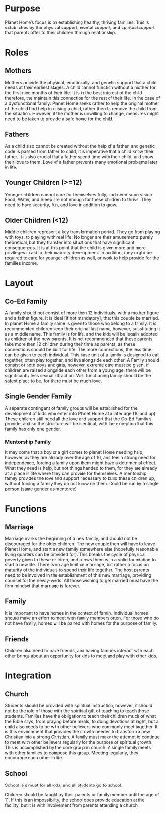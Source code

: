 Purpose
=======

Planet Home’s focus is on establishing healthy, thriving families. This
is established by the physical support, mental support, and spiritual
support that parents offer to their children through relationship.

Roles
=====

Mothers
-------

Mothers provide the physical, emotionally, and genetic support that a
child needs at their earliest stages. A child cannot function without a
mother for the first nine months of their life. It is in the best
interest of the child therefore, the maintain this connection for the
rest of their life. In the case of a dysfunctional family: Planet Home
seeks rather to help the original mother of the child find help in
raising a child, rather then to remove the child from the situation.
However, if the mother is unwilling to change, measures might need to be
taken to provide a safe home for the child.

Fathers
-------

As a child also cannot be created without the help of a father, and
genetic code is passed from father to child, it is imperative that a
child know their father. It is also crucial that a father spend time
with their child, and show their love to them. Love of a father prevents
many emotional problems later in life.

Younger Children (\>=12)
------------------------

Younger children cannot care for themselves fully, and need supervision.
Food, Water, and Sleep are not enough for these children to thrive. They
need to have security, fun, and love in addition to grow.

Older Children (\<12)
---------------------

Middle children represent a key transformation period. They go from
playing with toys, to playing with real life. No longer are their
amusements purely theoretical, but they transfer into situations that
have significant consequences. It is at this point that the child is
given more and more privileges to aid in their maturity development. In
addition, they might be required to care for younger children as well,
or work to help provide for the families income.

Layout
======

Co-Ed Family
------------

A family should not consist of more then 12 individuals, with a mother
figure and a father figure. It is ideal [if not mandatory], that this
couple be married. In planet Home a family name is given to those who
belong to a family. It is recommended children keep their original last
name, however, substituting it as a middle name. This family is for
life, and the kids will be legally adopted as children of the new
parents. It is not recommended that these parents take more then 12
children during their time as parents, as these connections should be
built for life. The more connections, the less time can be given to each
individual. This base unit of a family is designed to eat together,
often play together, and live alongside each other. A Family should
consist of both boys and girls, however, extreme care must be given. If
children are raised alongside each other from a young age, there will be
significantly less sexual attraction. Well functioning family should be
the safest place to be, for there must be much love.

Single Gender Family
--------------------

A separate contingent of family groups will be established for the
development of kids who enter into Planet Home at a later age (10 and
up). These children still need all the love and support that the Co-Ed
Family’s provide, and so the structure will be identical, with the
exception that this family has only one gender.

### Mentorship Family

It may come that a boy or a girl comes to planet Home needing help,
however, as they are already over the age of 16, and feel a strong need
for independence, forcing a family upon them might have a detrimental
effect. What they need is help, but not things handed to them, for they
are already at a place in life where they can provide for themselves. A
mentorship family provides the love and support necessary to build these
children up, without forcing a family they do not know on them. Could be
run by a single person (same gender as mentoree)

Functions
=========

Marriage
--------

Marriage marks the beginning of a new family, and should not be
discouraged for the older children. The new couple then will have to
leave Planet Home, and start a new family somewhere else (hopefully
reasonable living quarters can be provided for). This breaks the cycle
of physical poverty given to these children, and allows them with a
solid foundation to start a new life. There is no age limit on marriage,
but rather a focus on maturity of the individuals to spend their life
together. The host parents need to be involved in the establishment of
this new marriage, providing counsel for the newly-weds. All those
wishing to get married must have the firm mindset that marriage is
forever.

Family
------

It is important to have homes in the context of family. Individual homes
should make an effort to meet with family members often. For those who
do not have family, homes will be paired with homes for the purpose of
family.

Friends
-------

Children also need to have friends, and having families interact with
each other brings about an opportunity for kids to meet and play with
other kids.

Integration
===========

Church
------

Students should be provided with spiritual instruction, however, it
should not be the role of those with the spiritual gift of teaching to
teach those students. Families have the obligation to teach their
children much of what the Bible says, from praying before meals, to
doing devotions at night, but a child also needs to be with other
believers who commonly meet together. It is this environment that
provides the growth needed to transform a new Christian into a strong
Christian. A family must make the attempt to continue to meet with other
believers regularly for the purpose of spiritual growth. This is
accomplished by the core group in church. A single family meets with
other families to compose this group. Meeting regularly, they encourage
each other in life.

School
------

School is a must for all kids, and all students go to school.

Children should be taught by their parents or family member until the
age of 11. If this is an impossibility, the school does provide
education at the facility, but it is with involvement from parents
attending a church.
